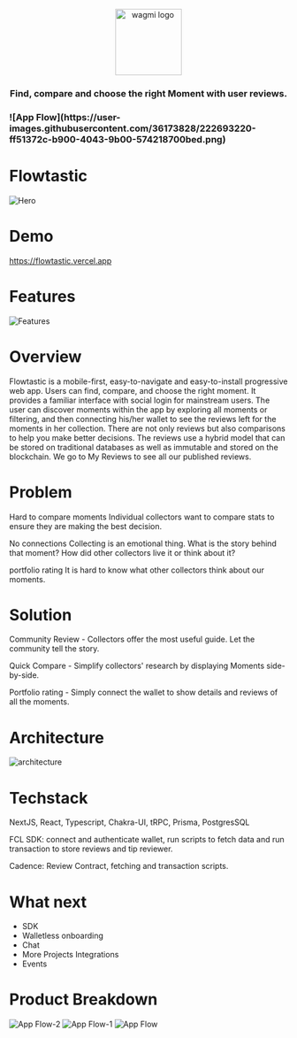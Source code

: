 
<p align="center">
  <picture>
    <source media="(prefers-color-scheme: dark)" srcset="https://user-images.githubusercontent.com/36173828/222692508-39bc3afc-4f4d-4ed2-9713-43c8e2a43a38.png">
    <img alt="wagmi logo" src="https://user-images.githubusercontent.com/36173828/222692508-39bc3afc-4f4d-4ed2-9713-43c8e2a43a38.png" width="auto" height="120">
  </picture>
</p>

<h3 align="center">
  Find, compare and choose the right Moment with user reviews.
<h3>![App Flow](https://user-images.githubusercontent.com/36173828/222693220-ff51372c-b900-4043-9b00-574218700bed.png)


# Flowtastic

![Hero](https://user-images.githubusercontent.com/36173828/221955288-83eb727c-c0f9-4043-8dae-4e84d6b0f0ec.png)

# Demo

https://flowtastic.vercel.app

# Features

![Features](https://user-images.githubusercontent.com/36173828/221959301-856e999a-d137-44b5-b91f-7f05ca856725.png)

# Overview
Flowtastic is a mobile-first, easy-to-navigate and easy-to-install progressive web app. Users can find, compare, and choose the right moment. It provides a familiar interface with social login for mainstream users. The user can discover moments within the app by exploring all moments or filtering, and then connecting his/her wallet to see the reviews left for the moments in her collection. There are not only reviews but also comparisons to help you make better decisions. The reviews use a hybrid model that can be stored on traditional databases as well as immutable and stored on the blockchain. We go to My Reviews to see all our published reviews.

# Problem
Hard to compare moments
Individual collectors want to compare stats to ensure they are making the best decision.

No connections
Collecting is an emotional thing. 
What is the story behind that moment? How did other collectors live it or think about it?

portfolio rating
It is hard to know what other collectors think about our moments.

# Solution
Community Review - 
Collectors offer the most useful guide. Let the community tell the story.

Quick Compare - 
Simplify collectors' research by displaying Moments side-by-side.

Portfolio rating - 
Simply connect the wallet to show details and reviews of all the moments.

# Architecture
![architecture](https://user-images.githubusercontent.com/36173828/221844465-78fe847a-c9d5-4688-87c3-1e68cc7a9597.png)

# Techstack
NextJS, React, Typescript, Chakra-UI, tRPC, Prisma, PostgresSQL

FCL SDK: connect and authenticate wallet, run scripts to fetch data and run transaction to store reviews and tip reviewer.

Cadence: Review Contract, fetching and transaction scripts.

# What next
- SDK
- Walletless onboarding
- Chat
- More Projects Integrations
- Events

# Product Breakdown

![App Flow-2](https://user-images.githubusercontent.com/36173828/222693182-02f01217-331b-4aef-82bb-87ac653f8f2a.png)
![App Flow-1](https://user-images.githubusercontent.com/36173828/222693213-5829ee71-f237-496b-923e-26a337384fc4.png)
![App Flow](https://user-images.githubusercontent.com/36173828/222693370-dc23ebb2-1da7-4a9b-9b0d-8957214b68fb.png)
